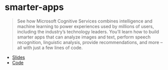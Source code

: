 # smarter-apps

> See how Microsoft Cognitive Services combines intelligence and machine learning to power experiences used by millions of users, including the industry’s technology leaders. You’ll learn how to build smarter apps that can analyze images and text, perform speech recognition, linguistic analysis, provide recommendations, and more – all with just a few lines of code.

* [Slides]()
* [Code]()
